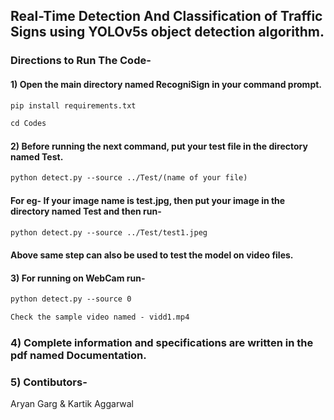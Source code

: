 ## Real-Time Detection And Classification of Traffic Signs using YOLOv5s object detection algorithm.

### Directions to Run The Code-
#### 1) Open the main directory named RecogniSign in your command prompt.
```diff 
pip install requirements.txt
```

```diff 
cd Codes
```
#### 2) Before running the next command, put your test file in the directory named Test.
```diff
python detect.py --source ../Test/(name of your file)
````
#### For eg- If your image name is test.jpg, then put your image in the directory named Test and then run-
```diff
python detect.py --source ../Test/test1.jpeg
```
#### Above same step can also be used to test the model on video files.
#### 3) For running on WebCam run-
```diff
python detect.py --source 0
```
```diff
Check the sample video named - vidd1.mp4
```
### 4) Complete information and specifications are written in the pdf named Documentation.

### 5) Contibutors-
Aryan Garg & Kartik Aggarwal
